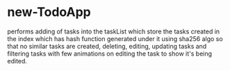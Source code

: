 # new-TodoApp
performs adding of tasks into the taskList which store the tasks created in the index which has hash function generated under it using sha256 algo so that no similar tasks are created,  deleting, editing, updating tasks and filtering tasks with few animations on editing the task to show it's being edited.


